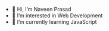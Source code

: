 - 👋 Hi, I’m Naveen Prasad
- 👀 I’m interested in Web Development
- 🌱 I’m currently learning JavaScript
